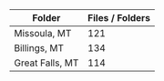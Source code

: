 | Folder          |   Files / Folders |
|-----------------|-------------------|
| Missoula, MT    |               121 |
| Billings, MT    |               134 |
| Great Falls, MT |               114 |
